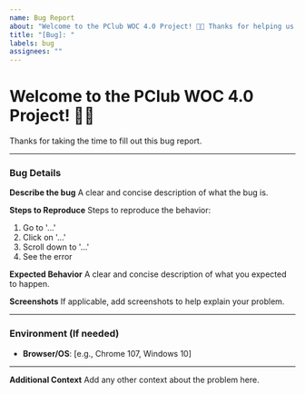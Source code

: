 ```yaml
---
name: Bug Report
about: "Welcome to the PClub WOC 4.0 Project! 🐛🎉 Thanks for helping us improve!"
title: "[Bug]: "
labels: bug
assignees: ""
---
```


# Welcome to the PClub WOC 4.0 Project! 👋🎉

Thanks for taking the time to fill out this bug report.

---

### Bug Details

<!-- Please delete the example contents provided to you before submitting the issue -->
**Describe the bug**
A clear and concise description of what the bug is.

**Steps to Reproduce**
Steps to reproduce the behavior:
1. Go to '...'
2. Click on '...'
3. Scroll down to '...'
4. See the error

**Expected Behavior**
A clear and concise description of what you expected to happen.

**Screenshots**
If applicable, add screenshots to help explain your problem.

---

### Environment (If needed)

- **Browser/OS**: [e.g., Chrome 107, Windows 10]

---

**Additional Context**
Add any other context about the problem here.
